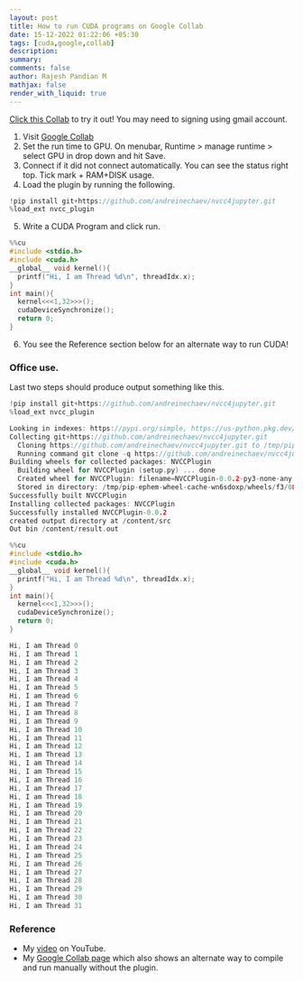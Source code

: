 ```yaml
---
layout: post
title: How to run CUDA programs on Google Collab
date: 15-12-2022 01:22:06 +05:30
tags: [cuda,google,collab]
description:
summary:
comments: false
author: Rajesh Pandian M
mathjax: false
render_with_liquid: true
---
```


[Click this Collab](https://colab.research.google.com/drive/10bGP2-M3Bh2ccgiwXh9Nygb--vchD-wh?usp=sharing) to try it out! You may need to signing using gmail account.

1. Visit [Google Collab](https://colab.research.google.com/)
2. Set the run time to GPU. On menubar, Runtime > manage runtime > select GPU in drop down and hit Save.
3. Connect if it did not connect automatically. You can see the status right top. Tick mark + RAM+DISK usage.
4. Load the plugin by running the following. 

```c
!pip install git+https://github.com/andreinechaev/nvcc4jupyter.git
%load_ext nvcc_plugin

```
5. Write a CUDA Program and click run.

```c
%%cu
#include <stdio.h>
#include <cuda.h>
__global__ void kernel(){
  printf("Hi, I am Thread %d\n", threadIdx.x);
}
int main(){
  kernel<<<1,32>>>();
  cudaDeviceSynchronize();
  return 0;
}
```
6. You see the Reference section below for an alternate way to run CUDA!

### Office use.

Last two steps should produce output something like this.
```c
!pip install git+https://github.com/andreinechaev/nvcc4jupyter.git
%load_ext nvcc_plugin

Looking in indexes: https://pypi.org/simple, https://us-python.pkg.dev/colab-wheels/public/simple/
Collecting git+https://github.com/andreinechaev/nvcc4jupyter.git
  Cloning https://github.com/andreinechaev/nvcc4jupyter.git to /tmp/pip-req-build-s5n0gpv5
  Running command git clone -q https://github.com/andreinechaev/nvcc4jupyter.git /tmp/pip-req-build-s5n0gpv5
Building wheels for collected packages: NVCCPlugin
  Building wheel for NVCCPlugin (setup.py) ... done
  Created wheel for NVCCPlugin: filename=NVCCPlugin-0.0.2-py3-none-any.whl size=4304 sha256=9c3e8f18056b715a0a495cb582277bbfb1ec08efc8eb8b07df4e300cbd79c1e5
  Stored in directory: /tmp/pip-ephem-wheel-cache-wn6sdoxp/wheels/f3/08/cc/e2b5b0e1c92df07dbb50a6f024a68ce090f5e7b2316b41756d
Successfully built NVCCPlugin
Installing collected packages: NVCCPlugin
Successfully installed NVCCPlugin-0.0.2
created output directory at /content/src
Out bin /content/result.out

%%cu
#include <stdio.h>
#include <cuda.h>
__global__ void kernel(){
  printf("Hi, I am Thread %d\n", threadIdx.x);
}
int main(){
  kernel<<<1,32>>>();
  cudaDeviceSynchronize();
  return 0;
}

Hi, I am Thread 0
Hi, I am Thread 1
Hi, I am Thread 2
Hi, I am Thread 3
Hi, I am Thread 4
Hi, I am Thread 5
Hi, I am Thread 6
Hi, I am Thread 7
Hi, I am Thread 8
Hi, I am Thread 9
Hi, I am Thread 10
Hi, I am Thread 11
Hi, I am Thread 12
Hi, I am Thread 13
Hi, I am Thread 14
Hi, I am Thread 15
Hi, I am Thread 16
Hi, I am Thread 17
Hi, I am Thread 18
Hi, I am Thread 19
Hi, I am Thread 20
Hi, I am Thread 21
Hi, I am Thread 22
Hi, I am Thread 23
Hi, I am Thread 24
Hi, I am Thread 25
Hi, I am Thread 26
Hi, I am Thread 27
Hi, I am Thread 28
Hi, I am Thread 29
Hi, I am Thread 30
Hi, I am Thread 31


```

### Reference 
- My [video](url) on YouTube.
- My [Google Collab page](https://colab.research.google.com/drive/1xv2sZbgOO-HlyjL4Mq3Lkf3D0kj-ARCy?usp=sharing) which also shows an alternate way to compile and run manually without the plugin. 
